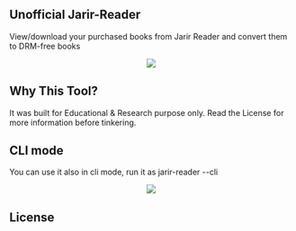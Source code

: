 ## Unofficial Jarir-Reader

View/download your purchased books from Jarir Reader and convert them to DRM-free books

<p align="center">
  <img src="https://i.imgur.com/b6uHF4V.png">
</p>

## Why This Tool?

It was built for Educational & Research purpose only. Read the License for more information before tinkering.

## CLI mode

You can use it also in cli mode, run it as jarir-reader --cli

<p align="center">
  <img src="https://i.imgur.com/RkWunkT.png">
</p>

## License
